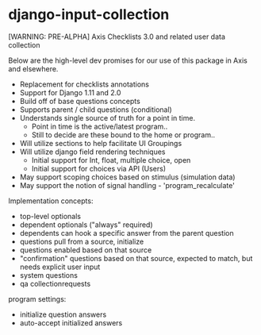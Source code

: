 # django-input-collection
[WARNING: PRE-ALPHA] Axis Checklists 3.0 and related user data collection

Below are the high-level dev promises for our use of this package in Axis and elsewhere.

* Replacement for checklists annotations
* Support for Django 1.11 and 2.0
* Build off of base questions concepts
* Supports parent / child questions (conditional)
* Understands single source of truth for a point in time.
  * Point in time is the active/latest program..
  * Still to decide are these bound to the home or program..
* Will utilize sections to help facilitate UI Groupings
* Will utilize django field rendering techniques
  * Initial support for Int, float, multiple choice, open
  * Initial support for choices via API (Users)
* May support scoping choices based on stimulus (simulation data)
* May support the notion of signal handling - 'program_recalculate'



Implementation concepts:
* top-level optionals
* dependent optionals ("always" required)
* dependents can hook a specific answer from the parent question
* questions pull from a source, initialize 
* questions enabled based on that source
* "confirmation" questions based on that source, expected to match, but needs explicit user input
* system questions
* qa collectionrequests

program settings:

* initialize question answers
* auto-accept initialized answers
